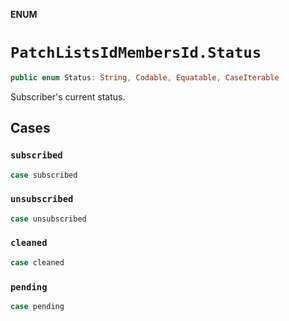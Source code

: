 **ENUM**

# `PatchListsIdMembersId.Status`

```swift
public enum Status: String, Codable, Equatable, CaseIterable
```

Subscriber's current status.

## Cases
### `subscribed`

```swift
case subscribed
```

### `unsubscribed`

```swift
case unsubscribed
```

### `cleaned`

```swift
case cleaned
```

### `pending`

```swift
case pending
```
